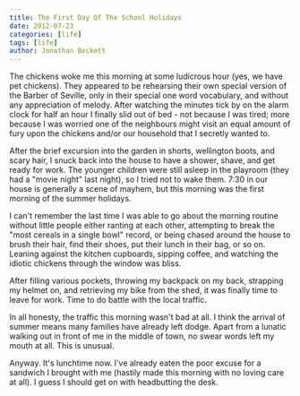```yaml
---
title: The First Day Of The School Holidays
date: 2012-07-23
categories: [life]
tags: [life]
author: Jonathan Beckett
---
```


The chickens woke me this morning at some ludicrous hour (yes, we have pet chickens). They appeared to be rehearsing their own special version of the Barber of Seville, only in their special one word vocabulary, and without any appreciation of melody. After watching the minutes tick by on the alarm clock for half an hour I finally slid out of bed - not because I was tired; more because I was worried one of the neighbours might visit an equal amount of fury upon the chickens and/or our household that I secretly wanted to.

After the brief excursion into the garden in shorts, wellington boots, and scary hair, I snuck back into the house to have a shower, shave, and get ready for work. The younger children were still asleep in the playroom (they had a "movie night" last night), so I tried not to wake them. 7:30 in our house is generally a scene of mayhem, but this morning was the first morning of the summer holidays.

I can't remember the last time I was able to go about the morning routine without little people either ranting at each other, attempting to break the "most cereals in a single bowl" record, or being chased around the house to brush their hair, find their shoes, put their lunch in their bag, or so on. Leaning against the kitchen cupboards, sipping coffee, and watching the idiotic chickens through the window was bliss.

After filling various pockets, throwing my backpack on my back, strapping my helmet on, and retrieving my bike from the shed, it was finally time to leave for work. Time to do battle with the local traffic.

In all honesty, the traffic this morning wasn't bad at all. I think the arrival of summer means many families have already left dodge. Apart from a lunatic walking out in front of me in the middle of town, no swear words left my mouth at all. This is unusual.

Anyway. It's lunchtime now. I've already eaten the poor excuse for a sandwich I brought with me (hastily made this morning with no loving care at all). I guess I should get on with headbutting the desk.